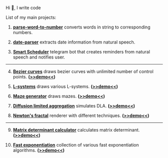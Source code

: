 Hi 👋, I write code

List of my main projects:


1. **[parse-word-to-number](https://github.com/alordash/parse-word-to-number)** converts words in string to corresponding numbers.

2. **[date-parser](https://github.com/alordash/date-parser)** extracts date information from natural speech.

3. **[Smart Scheduler](https://github.com/alordash/BotSmartScheduler)** telegram bot that creates reminders from natural speech and notifies user.

---

4. **[Bezier curves](https://github.com/alordash/BezierCurve)** draws bezier curves with unlimited number of control points. **([>>demo<<](https://alordash.github.io/BezierCurve/Code/static/index.html))**

5. **[L-systems](https://github.com/alordash/L-Systems)** draws various L-systems. **([>>demo<<](https://alordash.github.io/L-Systems/static/index.html))**

6. **[Maze generator](https://github.com/alordash/MazeGeneration)** draws mazes. **([>>demo<<](https://alordash.github.io/MazeGeneration/static/index.html))**

7. **[Diffusion limited aggregation](https://github.com/alordash/DLA)** simulates DLA. **([>>demo<<](https://alordash.github.io/DLA/static/index.html))**

8. **[Newton's fractal](https://github.com/alordash/newton-fractal)** renderer with different techniques. **([>>demo<<](https://alordash.github.io/newton-fractal/www/index.html))**

---

9. **[Matrix determinant calculator](https://github.com/alordash/MatrixDeterminant)** calculates matrix determinant. **([>>demo<<](https://alordash.github.io/MatrixDeterminant/publish/wwwroot/))**

10. **[Fast exponentiation](https://github.com/alordash/FastExponentiation)** collection of various fast exponentiation algorithms. **([>>demo<<](https://alordash.github.io/FastExponentiation/publish/wwwroot/))**

<!--
**alordash/alordash** is a ✨ _special_ ✨ repository because its `README.md` (this file) appears on your GitHub profile.

Here are some ideas to get you started:

- 🔭 I’m currently working on ...
- 🌱 I’m currently learning ...
- 👯 I’m looking to collaborate on ...
- 🤔 I’m looking for help with ...
- 💬 Ask me about ...
- 📫 How to reach me: ...
- 😄 Pronouns: ...
- ⚡ Fun fact: ...
-->
